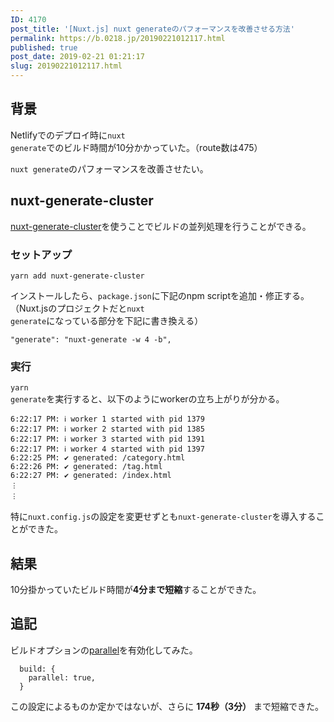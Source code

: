 ```yaml
---
ID: 4170
post_title: '[Nuxt.js] nuxt generateのパフォーマンスを改善させる方法'
permalink: https://b.0218.jp/20190221012117.html
published: true
post_date: 2019-02-21 01:21:17
slug: 20190221012117.html
---
```

<h2>背景</h2>

Netlifyでのデプロイ時に<code>nuxt generate</code>でのビルド時間が10分かかっていた。（route数は475）

<code>nuxt generate</code>のパフォーマンスを改善させたい。

<h2>nuxt-generate-cluster</h2>

<a href="https://github.com/nuxt-community/nuxt-generate-cluster">nuxt-generate-cluster</a>を使うことでビルドの並列処理を行うことができる。

<h3>セットアップ</h3>

<pre><code>yarn add nuxt-generate-cluster
</code></pre>

インストールしたら、<code>package.json</code>に下記のnpm scriptを追加・修正する。（Nuxt.jsのプロジェクトだと<code>nuxt generate</code>になっている部分を下記に書き換える）

<pre><code>"generate": "nuxt-generate -w 4 -b",
</code></pre>

<h3>実行</h3>

<code>yarn generate</code>を実行すると、以下のようにworkerの立ち上がりが分かる。

<pre><code>6:22:17 PM: ℹ worker 1 started with pid 1379 
6:22:17 PM: ℹ worker 2 started with pid 1385 
6:22:17 PM: ℹ worker 3 started with pid 1391 
6:22:17 PM: ℹ worker 4 started with pid 1397 
6:22:25 PM: ✔ generated: /category.html      
6:22:26 PM: ✔ generated: /tag.html           
6:22:27 PM: ✔ generated: /index.html         
︙
︙
</code></pre>

特に<code>nuxt.config.js</code>の設定を変更せずとも<code>nuxt-generate-cluster</code>を導入することができた。

<h2>結果</h2>

10分掛かっていたビルド時間が<strong>4分まで短縮</strong>することができた。

<h2>追記</h2>

ビルドオプションの<a href="https://ja.nuxtjs.org/api/configuration-build/#parallel">parallel</a>を有効化してみた。

<pre><code>  build: {
    parallel: true,
  }
</code></pre>

この設定によるものか定かではないが、さらに <strong>174秒（3分）</strong> まで短縮できた。